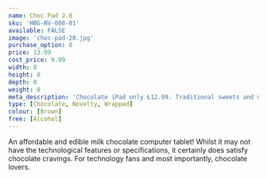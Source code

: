 ```yaml
---
name: Choc Pad 2.0
sku: 'HBG-NV-008-01'
available: FALSE
image: 'choc-pad-20.jpg'
purchase_option: 0
price: 13.99
cost_price: 9.99
width: 0
height: 0
depth: 0
weight: 0
meta_description: 'Chocolate iPad only Ł12.99. Traditional sweets and more at Humbugs Confectionery Store. Specialists in satisfying your sweet tooth!"),"")'
type: [Chocolate, Novelty, Wrapped]
colour: [Brown]
free: [Alcohol]
---
```

An affordable and edible milk chocolate computer tablet! Whilst it may not have the technological features or specifications, it certainly does satisfy chocolate cravings. For technology fans and most importantly, chocolate lovers.